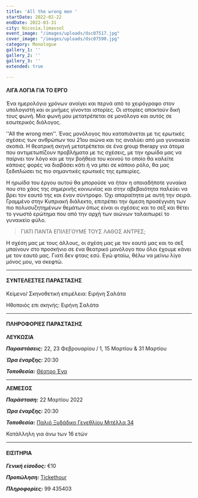 ```yaml
---
title: 'All the wrong men '
startDate: 2022-02-22
endDate: 2022-03-31
city: Nicosia,limassol
event_image: "/images/uploads/dsc07517.jpg"
cover_image: "/images/uploads/dsc07590.jpg"
category: Monologue
gallery_1: ''
gallery_2: ''
gallery_3: ''
extended: true

---
```

#### ΛΙΓΑ ΛΟΓΙΑ ΓΙΑ ΤΟ ΕΡΓΟ

Ένα ημερολόγιο χρόνων ανοίγει και περνά από το χειρόγραφο στον υπολογιστή και οι μνήμες γίνονται ιστορίες. Οι ιστορίες αποκτούν δική τους φωνή. Μια φωνή μου μετατρέπεται σε μονόλογο και αυτός σε εσωτερικός διάλογος.

''All the wrong men''. Ένας μονόλογος που καταπιάνεται με τις ερωτικές σχέσεις των ανθρώπων του 21ου αιώνα και τις αναλύει από μια γυναικεία σκοπιά. Η θεατρική σκηνή μετατρέπεται σε ένα group therapy για άτομα που αντιμετωπίζουν προβλήματα με τις σχέσεις, με την ηρωίδα μας να παίρνει τον λόγο και με την βοήθεια του κοινού το οποίο θα καλείτε κάποιες φορές να διαβάσει κάτι ή να μπει σε κάποιο ρόλο, θα μας ξεδιπλώσει τις πιο σημαντικές ερωτικές της εμπειρίες.

Η ηρωίδα του έργου αυτού θα μπορούσε να ήταν η οποιαδήποτε γυναίκα που στο χάος της σημερινής κοινωνίας και στην αβεβαιότητα παλεύει να βρει τον εαυτό της και έναν σύντροφο. Όχι απαραίτητα με αυτή την σειρά. Γραμμένο στην Κυπριακή διάλεκτο, επιτρέπει την άμεση προσέγγιση των πιο πολυσυζητημένων θεμάτων όπως είναι οι σχέσεις και το σεξ και θέτει το γνωστό ερώτημα που από την αρχή των αιώνων ταλαιπωρεί το γυναικείο φύλο.

> ΓΙΑΤΙ ΠΑΝΤΑ ΕΠΙΛΕΓΟΥΜΕ ΤΟΥΣ ΛΑΘΟΣ ΑΝΤΡΕΣ;

Η σχέση μας με τους άλλους, οι σχέση μας με τον εαυτό μας και το σεξ μπαίνουν στο προσκήνιο σε ένα θεατρικό μονόλογο που όλοι έχουμε κάνει με τον εαυτό μας. Γιατί δεν φταις εσύ. Εγώ φταίω, θέλω να μείνω λίγο μόνος μου, να σκεφτώ.

***

#### ΣΥΝΤΕΛΕΣΤΕΣ ΠΑΡΑΣΤΑΣΗΣ

Κείμενο/ Σκηνοθετική επιμέλεια: Ειρήνη Σαλάτα

Ηθοποιός επι σκηνής: Ειρήνη Σαλάτα

***

#### ΠΛΗΡΟΦΟΡΙΕΣ ΠΑΡΑΣΤΑΣΗΣ

**ΛΕΥΚΩΣΙΑ**

**_Παραστάσεις:_** 22, 23 Φεβρουαρίου / 1, 15 Μαρτίου & 31 Μαρτίου

**_Ώρα έναρξης:_** 20:30

**_Τοποθεσία:_** [Θέατρο Ένα](https://www.google.com/maps/place/%CE%98%CE%AD%CE%B1%CF%84%CF%81%CE%BF+%CE%88%CE%BD%CE%B1/@35.1748349,33.3689687,17z/data=!3m1!4b1!4m5!3m4!1s0x14de17d610346927:0x63d4f1251d13c850!8m2!3d35.1748349!4d33.3711574 "https://www.google.com/maps/place/%CE%98%CE%AD%CE%B1%CF%84%CF%81%CE%BF+%CE%88%CE%BD%CE%B1/@35.1748349,33.3689687,17z/data=!3m1!4b1!4m5!3m4!1s0x14de17d610346927:0x63d4f1251d13c850!8m2!3d35.1748349!4d33.3711574")

***

**ΛΕΜΕΣΟΣ**

**_Παράσταση:_** 22 Μαρτίου 2022

**_Ώρα έναρξης:_** 20:30

**_Τοποθεσία:_**  [Παλιό Ξυδάδικο Γενεθλίου Μιτέλλα 34](https://www.google.com/maps/place/Old+Vinegar+Factory+%7C+%CE%A0%CE%B1%CE%BB%CE%B9%CF%8C+%CE%9E%CF%85%CE%B4%CE%AC%CE%B4%CE%B9%CE%BA%CE%BF/@34.6733314,33.0432193,20.01z/data=!4m5!3m4!1s0x14e73302e71e32e5:0x8b9d9b1e08087b59!8m2!3d34.6732254!4d33.0435836)

Κατάλληλη για άνω των 16 ετών

***

#### ΕΙΣΙΤΗΡΙΑ

**_Γενική είσοδος:_** €10

**_Προπώληση:_** [Tickethour](https://shop.tickethour.com/ticketmaster_se_3726.html "https://shop.tickethour.com/ticketmaster_se_3726.html")

**_Πληροφορίες:_** 99 435403